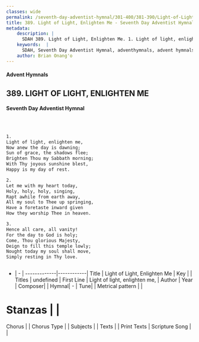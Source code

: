 ```yaml
---
classes: wide
permalink: /seventh-day-adventist-hymnal/301-400/381-390/Light-of-Light,-Enlighten-Me/
title: 389. Light of Light, Enlighten Me - Seventh Day Adventist Hymnal
metadata:
    description: |
      SDAH 389. Light of Light, Enlighten Me. 1. Light of light, enlighten me, Now anew the day is dawning; Sun of grace, the shadows flee; Brighten Thou my Sabbath morning; With Thy joyous sunshine blest, Happy is my day of rest.
    keywords:  |
      SDAH, Seventh Day Adventist Hymnal, adventhymnals, advent hymnals, Light of Light, Enlighten Me, Light of light, enlighten me, 
    author: Brian Onang'o
---
```


#### Advent Hymnals
## 389. LIGHT OF LIGHT, ENLIGHTEN ME
#### Seventh Day Adventist Hymnal

```txt



1.
Light of light, enlighten me,
Now anew the day is dawning;
Sun of grace, the shadows flee;
Brighten Thou my Sabbath morning;
With Thy joyous sunshine blest,
Happy is my day of rest.

2.
Let me with my heart today,
Holy, holy, holy, singing,
Rapt awhile from earth away,
All my soul to Thee up springing,
Have a foretaste inward given
How they worship Thee in heaven.

3.
Hence all care, all vanity!
For the day to God is holy;
Come, Thou glorious Majesty,
Deign to fill this temple lowly;
Nought today my soul shall move,
Simply resting in Thy love.



```

- |   -  |
-------------|------------|
Title | Light of Light, Enlighten Me |
Key |  |
Titles | undefined |
First Line | Light of light, enlighten me, |
Author | 
Year | 
Composer|  |
Hymnal|  - |
Tune|  |
Metrical pattern | |
# Stanzas |  |
Chorus |  |
Chorus Type |  |
Subjects |  |
Texts |  |
Print Texts | 
Scripture Song |  |
  
